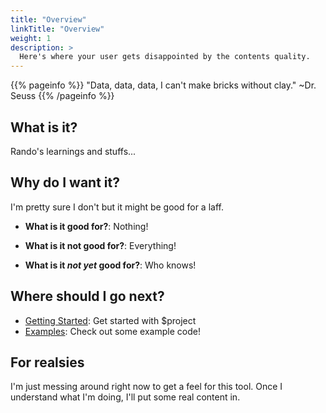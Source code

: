 ```yaml
---
title: "Overview"
linkTitle: "Overview"
weight: 1
description: >
  Here's where your user gets disappointed by the contents quality.
---
```


{{% pageinfo %}}
"Data, data, data, I can't make bricks without clay." ~Dr. Seuss
{{% /pageinfo %}}

## What is it?

Rando's learnings and stuffs...

## Why do I want it?

I'm pretty sure I don't but it might be good for a laff.

* **What is it good for?**: Nothing!

* **What is it not good for?**: Everything!

* **What is it *not yet* good for?**: Who knows!

## Where should I go next?

* [Getting Started](/docs/getting-started/): Get started with $project
* [Examples](/docs/examples/): Check out some example code!

## For realsies

I'm just messing around right now to get a feel for this tool. Once I understand
what I'm doing, I'll put some real content in.
